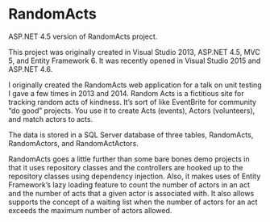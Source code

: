 # RandomActs

ASP.NET 4.5 version of RandomActs project.

This project was originally created in Visual Studio 2013, ASP.NET 4.5, MVC 5, and Entity Framework 6. 
It was recently opened in Visual Studio 2015 and ASP.NET 4.6.

I originally created the RandomActs web application for a talk on unit testing I gave a few times in 2013 and 2014. Random Acts is a fictitious site for tracking random acts of kindness. It’s sort of like EventBrite for community “do good” projects. You use it to create Acts (events), Actors (volunteers), and match actors to acts. 

The data is stored in a SQL Server database of three tables, RandomActs, RandomActors, and RandomActActors.

RandomActs goes a little further than some bare bones demo projects in that it uses repository classes and the controllers are hooked up to the repository classes using dependency injection. Also, it makes uses of Entity Framework’s lazy loading feature to count the number of actors in an act and the number of acts that a given actor is associated with. It also allows supports the concept of a waiting list when the number of actors for an act exceeds the maximum number of actors allowed.
